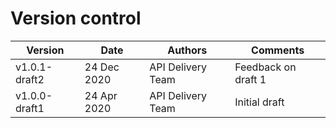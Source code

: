 # Version control

| Version |Date |Authors |Comments |
| --- |--- |--- |--- |
| v1.0.1-draft2 |24 Dec 2020|API Delivery Team | Feedback on draft 1 |
| v1.0.0-draft1 |24 Apr 2020|API Delivery Team | Initial draft|

